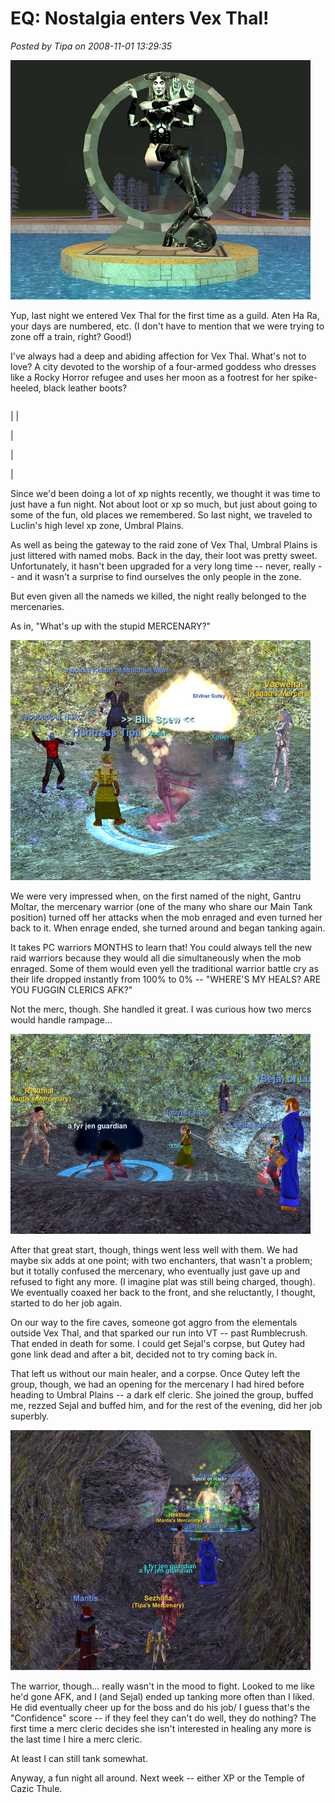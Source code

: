 # EQ: Nostalgia enters Vex Thal!

*Posted by Tipa on 2008-11-01 13:29:35*

![](../uploads/2008/11/eqgame-2008-11-01-12-03-19-13.jpg "eqgame-2008-11-01-12-03-19-13")

Yup, last night we entered Vex Thal for the first time as a guild. Aten Ha Ra, your days are numbered, etc. (I don't have to mention that we were trying to zone off a train, right? Good!)

I've always had a deep and abiding affection for Vex Thal. What's not to love? A city devoted to the worship of a four-armed goddess who dresses like a Rocky Horror refugee and uses her moon as a footrest for her spike-heeled, black leather boots?




|  |  |  |  |
| --- | --- | --- | --- |
|
  |

  |

  |

  |



Since we'd been doing a lot of xp nights recently, we thought it was time to just have a fun night. Not about loot or xp so much, but just about going to some of the fun, old places we remembered. So last night, we traveled to Luclin's high level xp zone, Umbral Plains.

As well as being the gateway to the raid zone of Vex Thal, Umbral Plains is just littered with named mobs. Back in the day, their loot was pretty sweet. Unfortunately, it hasn't been upgraded for a very long time -- never, really -- and it wasn't a surprise to find ourselves the only people in the zone.

But even given all the nameds we killed, the night really belonged to the mercenaries.

As in, "What's up with the stupid MERCENARY?"

![](../uploads/2008/11/eqgame-2008-10-31-19-36-38-29.jpg "eqgame-2008-10-31-19-36-38-29")

We were very impressed when, on the first named of the night, Gantru Moltar, the mercenary warrior (one of the many who share our Main Tank position) turned off her attacks when the mob enraged and even turned her back to it. When enrage ended, she turned around and began tanking again.

It takes PC warriors MONTHS to learn that! You could always tell the new raid warriors because they would all die simultaneously when the mob enraged. Some of them would even yell the traditional warrior battle cry as their life dropped instantly from 100% to 0% -- "WHERE'S MY HEALS? ARE YOU FUGGIN CLERICS AFK?"

Not the merc, though. She handled it great. I was curious how two mercs would handle rampage...

![](../uploads/2008/11/eqgame-2008-10-31-21-11-22-58.jpg "eqgame-2008-10-31-21-11-22-58")

After that great start, though, things went less well with them. We had maybe six adds at one point; with two enchanters, that wasn't a problem; but it totally confused the mercenary, who eventually just gave up and refused to fight any more. (I imagine plat was still being charged, though). We eventually coaxed her back to the front, and she reluctantly, I thought, started to do her job again.

On our way to the fire caves, someone got aggro from the elementals outside Vex Thal, and that sparked our run into VT -- past Rumblecrush. That ended in death for some. I could get Sejal's corpse, but Qutey had gone link dead and after a bit, decided not to try coming back in.

That left us without our main healer, and a corpse. Once Qutey left the group, though, we had an opening for the mercenary I had hired before heading to Umbral Plains -- a dark elf cleric. She joined the group, buffed me, rezzed Sejal and buffed him, and for the rest of the evening, did her job superbly.

![](../uploads/2008/11/eqgame-2008-10-31-21-22-57-31.jpg "eqgame-2008-10-31-21-22-57-31")

The warrior, though... really wasn't in the mood to fight. Looked to me like he'd gone AFK, and I (and Sejal) ended up tanking more often than I liked. He did eventually cheer up for the boss and do his job/ I guess that's the "Confidence" score -- if they feel they can't do well, they do nothing? The first time a merc cleric decides she isn't interested in healing any more is the last time I hire a merc cleric.

At least I can still tank somewhat.

Anyway, a fun night all around. Next week -- either XP or the Temple of Cazic Thule.

